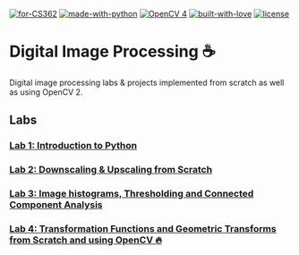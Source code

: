 [![for-CS362](https://img.shields.io/badge/For-CS362-blue)]()
[![made-with-python](https://img.shields.io/badge/Made%20with-Python-1f425f.svg)](https://www.python.org/)
[![OpenCV 4](https://img.shields.io/badge/OpenCV2-4-yellow)](https://opencv.org/)
[![built-with-love](https://img.shields.io/badge/Built%20with-%E2%9D%A4%EF%B8%8F%20for%20%3C%2F%3E-red)]()
[![license](https://img.shields.io/badge/license-MIT-%23373737)]()

# Digital Image Processing ☕
 Digital image processing labs & projects implemented from scratch as well as using OpenCV 2.

## Labs
### [Lab 1: Introduction to Python](https://github.com/hasnainnaeem/ImageProcessing/tree/master/Lab%201%20-%20Introduction%20to%20Python)
### [Lab 2: Downscaling & Upscaling from Scratch](https://github.com/hasnainnaeem/ImageProcessing/tree/master/Lab%202%20-%20Downscaling%20%26%20Upscaling%20from%20Scratch)
### [Lab 3: Image histograms, Thresholding and Connected Component Analysis](https://github.com/hasnainnaeem/ImageProcessing/tree/master/Lab%203%20-%20Image%20histograms%2C%20Thresholding%20and%20Connected%20Component%20Analysis)
### [Lab 4: Transformation Functions and Geometric Transforms from Scratch and using OpenCV 🔥](https://github.com/hasnainnaeem/ImageProcessing/tree/master/Lab%204%20-%20Transformation%20Functions%20and%20Geometric%20Transforms%20from%20Scratch%20and%20using%20OpenCV) 
